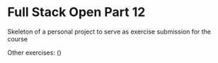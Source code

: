 # Full Stack Open Part 12
Skeleton of a personal project to serve as exercise submission for the course 

Other exercises: ()
